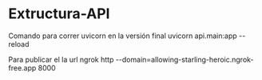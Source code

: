 # Extructura-API
 
Comando para correr uvicorn en la versión final
uvicorn api.main:app --reload 

Para publicar el la url
ngrok http --domain=allowing-starling-heroic.ngrok-free.app 8000